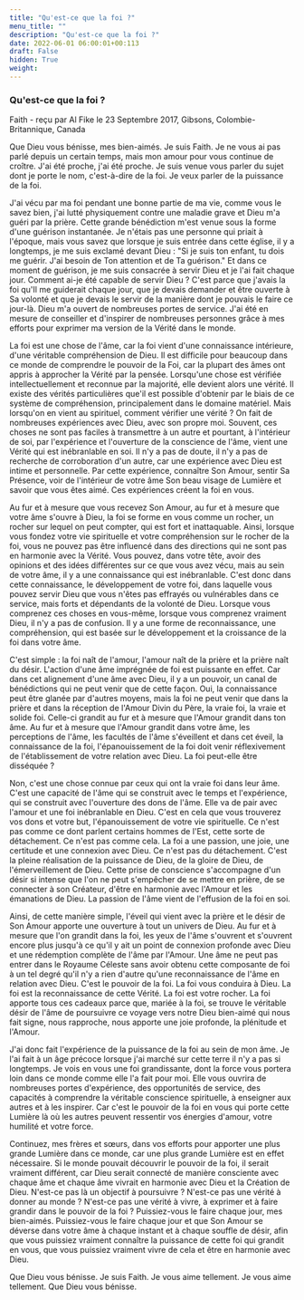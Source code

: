 ```yaml
---
title: "Qu'est-ce que la foi ?"
menu_title: ""
description: "Qu'est-ce que la foi ?"
date: 2022-06-01 06:00:01+00:113
draft: False
hidden: True
weight:
---
```

### Qu'est-ce que la foi ?

Faith - reçu par Al Fike le 23 Septembre 2017, Gibsons, Colombie-Britannique, Canada

Que Dieu vous bénisse, mes bien-aimés. Je suis Faith. Je ne vous ai pas parlé depuis un certain temps, mais mon amour pour vous continue de croître. J'ai été proche, j'ai été proche. Je suis venue vous parler du sujet dont je porte le nom, c'est-à-dire de la foi. Je veux parler de la puissance de la foi.

J'ai vécu par ma foi pendant une bonne partie de ma vie, comme vous le savez bien, j'ai lutté physiquement contre une maladie grave et Dieu m'a guéri par la prière. Cette grande bénédiction m'est venue sous la forme d'une guérison instantanée. Je n'étais pas une personne qui priait à l'époque, mais vous savez que lorsque je suis entrée dans cette église, il y a longtemps, je me suis exclamé devant Dieu : "Si je suis ton enfant, tu dois me guérir. J'ai besoin de Ton attention et de Ta guérison." Et dans ce moment de guérison, je me suis consacrée à servir Dieu et je l'ai fait chaque jour. Comment ai-je été capable de servir Dieu ? C'est parce que j'avais la foi qu'Il me guiderait chaque jour, que je devais demander et être ouverte à Sa volonté et que je devais le servir de la manière dont je pouvais le faire ce jour-là. Dieu m'a ouvert de nombreuses portes de service. J'ai été en mesure de conseiller et d'inspirer de nombreuses personnes grâce à mes efforts pour exprimer ma version de la Vérité dans le monde.

La foi est une chose de l'âme, car la foi vient d'une connaissance intérieure, d'une véritable compréhension de Dieu. Il est difficile pour beaucoup dans ce monde de comprendre le pouvoir de la Foi, car la plupart des âmes ont appris à approcher la Vérité par la pensée. Lorsqu'une chose est vérifiée intellectuellement et reconnue par la majorité, elle devient alors une vérité. Il existe des vérités particulières que'il est possible d'obtenir par le biais de ce système de compréhension, principalement dans le domaine matériel. Mais lorsqu'on en vient au spirituel, comment vérifier une vérité ? On fait de nombreuses expériences avec Dieu, avec son propre moi. Souvent, ces choses ne sont pas faciles à transmettre à un autre et pourtant, à l'intérieur de soi, par l'expérience et l'ouverture de la conscience de l'âme, vient une Vérité qui est inébranlable en soi. Il n'y a pas de doute, il n'y a pas de recherche de corroboration d'un autre, car une expérience avec Dieu est intime et personnelle. Par cette expérience, connaître Son Amour, sentir Sa Présence, voir de l'intérieur de votre âme Son beau visage de Lumière et savoir que vous êtes aimé. Ces expériences créent la foi en vous. 

Au fur et à mesure que vous recevez Son Amour, au fur et à mesure que votre âme s'ouvre à Dieu, la foi se forme en vous comme un rocher, un rocher sur lequel on peut compter, qui est fort et inattaquable. Ainsi, lorsque vous fondez votre vie spirituelle et votre compréhension sur le rocher de la foi, vous ne pouvez pas être influencé dans des directions qui ne sont pas en harmonie avec la Vérité. Vous pouvez, dans votre tête, avoir des opinions et des idées différentes sur ce que vous avez vécu, mais au sein de votre âme, il y a une connaissance qui est inébranlable. C'est donc dans cette connaissance, le développement de votre foi, dans laquelle vous pouvez servir Dieu que vous n'êtes pas effrayés ou vulnérables dans ce service, mais forts et dépendants de la volonté de Dieu. Lorsque vous comprenez ces choses en vous-même, lorsque vous comprenez vraiment Dieu, il n'y a pas de confusion. Il y a une forme de reconnaissance, une compréhension, qui est basée sur le développement et la croissance de la foi dans votre âme.

C'est simple : la foi naît de l'amour, l'amour naît de la prière et la prière naît du désir. L'action d'une âme imprégnée de foi est puissante en effet. Car dans cet alignement d'une âme avec Dieu, il y a un pouvoir, un canal de bénédictions qui ne peut venir que de cette façon. Oui, la connaissance peut être glanée par d'autres moyens, mais la foi ne peut venir que dans la prière et dans la réception de l'Amour Divin du Père, la vraie foi, la vraie et solide foi. Celle-ci grandit au fur et à mesure que l'Amour grandit dans ton âme. Au fur et à mesure que l'Amour grandit dans votre âme, les perceptions de l'âme, les facultés de l'âme s'éveillent et dans cet éveil, la connaissance de la foi, l'épanouissement de la foi doit venir réflexivement de l'établissement de votre relation avec Dieu. La foi peut-elle être disséquée ? 

Non, c'est une chose connue par ceux qui ont la vraie foi dans leur âme. C'est une capacité de l'âme qui se construit avec le temps et l'expérience, qui se construit avec l'ouverture des dons de l'âme. Elle va de pair avec l'amour et une foi inébranlable en Dieu. C'est en cela que vous trouverez vos dons et votre but, l'épanouissement de votre vie spirituelle. Ce n'est pas comme ce dont parlent certains hommes de l'Est, cette sorte de détachement. Ce n'est pas comme cela. La foi a une passion, une joie, une certitude et une connexion avec Dieu. Ce n'est pas du détachement. C'est la pleine réalisation de la puissance de Dieu, de la gloire de Dieu, de l'émerveillement de Dieu. Cette prise de conscience s'accompagne d'un désir si intense que l'on ne peut s'empêcher de se mettre en prière, de se connecter à son Créateur, d'être en harmonie avec l'Amour et les émanations de Dieu. La passion de l'âme vient de l'effusion de la foi en soi.

Ainsi, de cette manière simple, l'éveil qui vient avec la prière et le désir de Son Amour apporte une ouverture à tout un univers de Dieu. Au fur et à mesure que l'on grandit dans la foi, les yeux de l'âme s'ouvrent et s'ouvrent encore plus jusqu'à ce qu'il y ait un point de connexion profonde avec Dieu et une rédemption complète de l'âme par l'Amour. Une âme ne peut pas entrer dans le Royaume Céleste sans avoir obtenu cette composante de foi à un tel degré qu'il n'y a rien d'autre qu'une reconnaissance de l'âme en relation avec Dieu. C'est le pouvoir de la foi. La foi vous conduira à Dieu. La foi est la reconnaissance de cette Vérité. La foi est votre rocher. La foi apporte tous ces cadeaux parce que, mariée à la foi, se trouve le véritable désir de l'âme de poursuivre ce voyage vers notre Dieu bien-aimé qui nous fait signe, nous rapproche, nous apporte une joie profonde, la plénitude et l'Amour.

J'ai donc fait l'expérience de la puissance de la foi au sein de mon âme. Je l'ai fait à un âge précoce lorsque j'ai marché sur cette terre il n'y a pas si longtemps. Je vois en vous une foi grandissante, dont la force vous portera loin dans ce monde comme elle l'a fait pour moi. Elle vous ouvrira de nombreuses portes d'expérience, des opportunités de service, des capacités à comprendre la véritable conscience spirituelle, à enseigner aux autres et à les inspirer. Car c'est le pouvoir de la foi en vous qui porte cette Lumière là où les autres peuvent ressentir vos énergies d'amour, votre humilité et votre force.

Continuez, mes frères et sœurs, dans vos efforts pour apporter une plus grande Lumière dans ce monde, car une plus grande Lumière est en effet nécessaire. Si le monde pouvait découvrir le pouvoir de la foi, il serait vraiment différent, car Dieu serait connecté de manière consciente avec chaque âme et chaque âme vivrait en harmonie avec Dieu et la Création de Dieu. N'est-ce pas là un objectif à poursuivre ? N'est-ce pas une vérité à donner au monde ? N'est-ce pas une vérité à vivre, à exprimer et à faire grandir dans le pouvoir de la foi ? Puissiez-vous le faire chaque jour, mes bien-aimés. Puissiez-vous le faire chaque jour et que Son Amour se déverse dans votre âme à chaque instant et à chaque souffle de désir, afin que vous puissiez vraiment connaître la puissance de cette foi qui grandit en vous, que vous puissiez vraiment vivre de cela et être en harmonie avec Dieu.

Que Dieu vous bénisse. Je suis Faith. Je vous aime tellement. Je vous aime tellement. Que Dieu vous bénisse.

